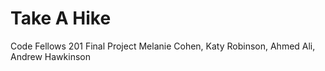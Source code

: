 # Take A Hike
Code Fellows 201 Final Project
Melanie Cohen, Katy Robinson, Ahmed Ali, Andrew Hawkinson

